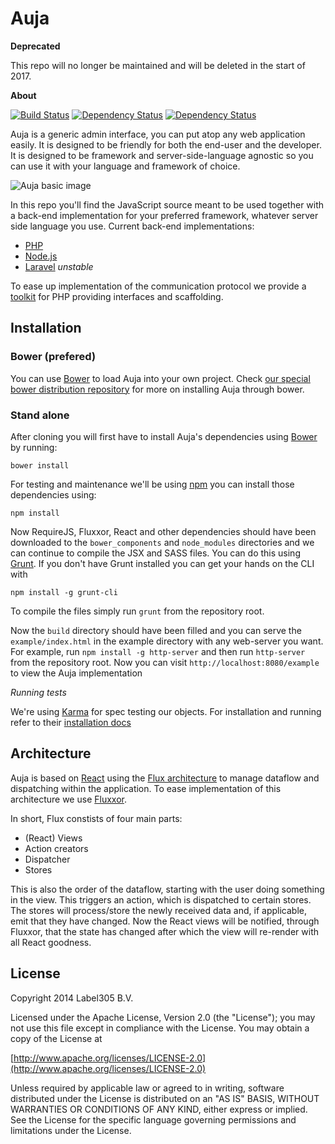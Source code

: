 Auja
=== 

__Deprecated__

This repo will no longer be maintained and will be deleted in the start of 2017.

__About__

[![Build Status](https://travis-ci.org/Label305/Auja.svg?branch=master)](https://travis-ci.org/Label305/Auja) [![Dependency Status](https://www.versioneye.com/user/projects/546de812810106aec70004b0/badge.svg?style=flat)](https://www.versioneye.com/user/projects/546de812810106aec70004b0) [![Dependency Status](https://www.versioneye.com/user/projects/546de81281010651060004bc/badge.svg?style=flat)](https://www.versioneye.com/user/projects/546de81281010651060004bc)

Auja is a generic admin interface, you can put atop any web application easily. It is designed to be friendly for both the end-user and the developer. It is designed to be framework and server-side-language agnostic so you can use it with your language and framework of choice.

![Auja basic image](https://label305.github.io/Auja/images/auja-animated.gif)

In this repo you'll find the JavaScript source meant to be used together with a back-end implementation for your 
   preferred framework, whatever server side language you use. Current back-end implementations:
   
   - [PHP](https://github.com/Label305/Auja-PHP)
   - [Node.js](https://github.com/ChrisTerBeke/Auja-Node.js)
   - [Laravel](https://github.com/Label305/Auja-Laravel) _unstable_
   
To ease up implementation of the communication protocol we provide a [toolkit](https://github.com/Label305/Auja-PHP) for PHP providing interfaces and scaffolding.

Installation
---

### Bower (prefered)

You can use [Bower](http://bower.io/) to load Auja into your own project. Check [our special bower distribution repository](https://github.com/Label305/Auja-bower) for more on installing Auja through bower.

### Stand alone

After cloning you will first have to install Auja's dependencies using [Bower](http://bower.io/) by running:

`bower install`

For testing and maintenance we'll be using [npm](https://www.npmjs.org/) you can install those dependencies using:

`npm install`

Now RequireJS, Fluxxor, React and other dependencies should have been downloaded to the `bower_components` and `node_modules` directories and we can
continue to compile the JSX and SASS files. You can do this using [Grunt](http://gruntjs.com/). If you don't have Grunt
installed you can get your hands on the CLI with

`npm install -g grunt-cli`

To compile the files simply run `grunt` from the repository root.

Now the `build` directory should have been filled and you can serve the `example/index.html` in the example directory with 
any web-server you want. For example, run `npm install -g http-server` and then run `http-server` from the repository root.
Now you can visit `http://localhost:8080/example` to view the Auja implementation

*Running tests*

We're using [Karma](http://karma-runner.github.io/0.12/index.html) for spec testing our objects. For installation
and running refer to their [installation docs](http://karma-runner.github.io/0.12/intro/installation.html)

Architecture
---

Auja is based on [React](http://facebook.github.io/react/index.html) using the [Flux architecture](http://facebook.github.io/react/docs/flux-overview.html) to manage
 dataflow and dispatching within the application. To ease implementation of this architecture we use [Fluxxor](http://fluxxor.com/).
 
In short, Flux constists of four main parts:

- (React) Views
- Action creators
- Dispatcher
- Stores
 
This is also the order of the dataflow, starting with the user doing something in the view. This triggers an action, which is dispatched to certain stores. The stores will process/store the newly received data and, if applicable, emit that they have changed. Now the React views will be notified, through Fluxxor, that the state has changed after which the view will re-render with all React goodness.

License
---------
Copyright 2014 Label305 B.V.

Licensed under the Apache License, Version 2.0 (the "License");
you may not use this file except in compliance with the License.
You may obtain a copy of the License at

[http://www.apache.org/licenses/LICENSE-2.0](http://www.apache.org/licenses/LICENSE-2.0)

Unless required by applicable law or agreed to in writing, software
distributed under the License is distributed on an "AS IS" BASIS,
WITHOUT WARRANTIES OR CONDITIONS OF ANY KIND, either express or implied.
See the License for the specific language governing permissions and
limitations under the License.
